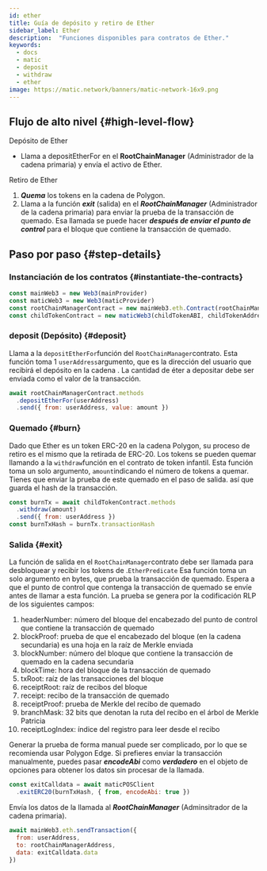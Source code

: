 ```yaml
---
id: ether
title: Guía de depósito y retiro de Ether
sidebar_label: Ether
description:  "Funciones disponibles para contratos de Ether."
keywords:
  - docs
  - matic
  - deposit
  - withdraw
  - ether
image: https://matic.network/banners/matic-network-16x9.png
---
```


## Flujo de alto nivel {#high-level-flow}

Depósito de Ether

- Llama a depositEtherFor en el **RootChainManager** (Administrador de la cadena primaria) y envía el activo de Ether.

Retiro de Ether

1. **_Quema_** los tokens en la cadena de Polygon.
2. Llama a la función **_exit_** (salida) en el **_RootChainManager_** (Administrador de la cadena primaria) para enviar la prueba de la transacción de quemado. Esa llamada se puede hacer **_después de enviar el punto de control_** para el bloque que contiene la transacción de quemado.

## Paso por paso {#step-details}

### Instanciación de los contratos {#instantiate-the-contracts}
```js
const mainWeb3 = new Web3(mainProvider)
const maticWeb3 = new Web3(maticProvider)
const rootChainManagerContract = new mainWeb3.eth.Contract(rootChainManagerABI, rootChainManagerAddress)
const childTokenContract = new maticWeb3(childTokenABI, childTokenAddress)
```

### deposit (Depósito) {#deposit}
Llama a la `depositEtherFor`función del `RootChainManager`contrato. Esta función toma 1 `userAddress`argumento, que es la dirección del usuario que recibirá el depósito en la cadena . La cantidad de éter a depositar debe ser enviada como el valor de la transacción.

```js
await rootChainManagerContract.methods
  .depositEtherFor(userAddress)
  .send({ from: userAddress, value: amount })
```

### Quemado {#burn}
Dado que Ether es un token ERC-20 en la cadena Polygon, su proceso de retiro es el mismo que la retirada de ERC-20. Los tokens se pueden quemar llamando a la `withdraw`función en el contrato de token infantil. Esta función toma un solo argumento, `amount`indicando el número de tokens a quemar. Tienes que enviar la prueba de este quemado en el paso de salida. así que guarda el hash de la transacción.
```js
const burnTx = await childTokenContract.methods
  .withdraw(amount)
  .send({ from: userAddress })
const burnTxHash = burnTx.transactionHash
```

### Salida {#exit}
La función de salida en el `RootChainManager`contrato debe ser llamada para desbloquear y recibir los tokens de .`EtherPredicate` Esa función toma un solo argumento en bytes, que prueba la transacción de quemado. Espera a que el punto de control que contenga la transacción de quemado se envíe antes de llamar a esta función. La prueba se genera por la codificación RLP de los siguientes campos:

1. headerNumber: número del bloque del encabezado del punto de control que contiene la transacción de quemado
2. blockProof: prueba de que el encabezado del bloque (en la cadena secundaria) es una hoja en la raíz de Merkle enviada
3. blockNumber: número del bloque que contiene la transacción de quemado en la cadena secundaria
4. blockTime: hora del bloque de la transacción de quemado
5. txRoot: raíz de las transacciones del bloque
6. receiptRoot: raíz de recibos del bloque
7. receipt: recibo de la transacción de quemado
8. receiptProof: prueba de Merkle del recibo de quemado
9. branchMask: 32 bits que denotan la ruta del recibo en el árbol de Merkle Patricia
10. receiptLogIndex: índice del registro para leer desde el recibo

Generar la prueba de forma manual puede ser complicado, por lo que se recomienda usar Polygon Edge. Si prefieres enviar la transacción manualmente, puedes pasar **_encodeAbi_** como **_verdadero_** en el objeto de opciones para obtener los datos sin procesar de la llamada.

```js
const exitCalldata = await maticPOSClient
  .exitERC20(burnTxHash, { from, encodeAbi: true })
```

Envía los datos de la llamada al **_RootChainManager_** (Adminsitrador de la cadena primaria).
```js
await mainWeb3.eth.sendTransaction({
  from: userAddress,
  to: rootChainManagerAddress,
  data: exitCalldata.data
})
```
